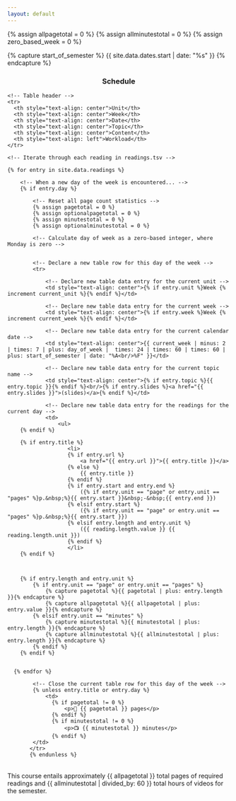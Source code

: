 ```yaml
---
layout: default
---
```


{% assign allpagetotal = 0 %}
{% assign allminutestotal = 0 %}
{% assign zero_based_week = 0 %}

{% capture start_of_semester %}
{{ site.data.dates.start | date: "%s" }}
{% endcapture %}

<!-- {% increment current_week %} -->
<!-- {% assign seconds_in_day = 86400 %} -->



<h3 style="text-align: center">Schedule</h3>

<table class="table table-striped"> 
  <tbody>
  
    <!-- Table header -->
    <tr>
      <th style="text-align: center">Unit</th>
      <th style="text-align: center">Week</th>
      <th style="text-align: center">Date</th>
      <th style="text-align: center">Topic</th>
      <th style="text-align: center">Content</th>
      <th style="text-align: left">Workload</th>
    </tr>
    
    <!-- Iterate through each reading in readings.tsv -->
    
    {% for entry in site.data.readings %}
    
        <!-- When a new day of the week is encountered... -->
        {% if entry.day %}
                    
            <!-- Reset all page count statistics -->
            {% assign pagetotal = 0 %}
            {% assign optionalpagetotal = 0 %}
            {% assign minutestotal = 0 %}
            {% assign optionalminutestotal = 0 %}
            
            <!-- Calculate day of week as a zero-based integer, where Monday is zero -->
        
        
	        <!-- Declare a new table row for this day of the week -->    
	        <tr>
	        
	            <!-- Declare new table data entry for the current unit -->
	            <td style="text-align: center">{% if entry.unit %}Week {% increment current_unit %}{% endif %}</td>
	            
	            <!-- Declare new table data entry for the current week -->
	            <td style="text-align: center">{% if entry.week %}Week {% increment current_week %}{% endif %}</td>
	        
	            <!-- Declare new table data entry for the current calendar date -->
	            <td style="text-align: center">{{ current_week | minus: 2 | times: 7 | plus: day_of_week |  times: 24 | times: 60 | times: 60 | plus: start_of_semester | date: "%A<br/>%F" }}</td>
	            
	            <!-- Declare new table data entry for the current topic name -->
	            <td style="text-align: center">{% if entry.topic %}{{ entry.topic }}{% endif %}<br/>{% if entry.slides %}<a href="{{ entry.slides }}">(slides)</a>{% endif %}</td>
	        
	            <!-- Declare new table data entry for the readings for the current day -->
	            <td>
	                <ul>	        
        {% endif %}
        
        {% if entry.title %}
                       <li>
                       {% if entry.url %}
                           <a href="{{ entry.url }}">{{ entry.title }}</a>
                       {% else %}
                           {{ entry.title }} 
                       {% endif %} 
                       {% if entry.start and entry.end %}
                           ({% if entry.unit == "page" or entry.unit == "pages" %}p.&nbsp;%}{{ entry.start }}&nbsp;-&nbsp;{{ entry.end }})
                       {% elsif entry.start %}
                           ({% if entry.unit == "page" or entry.unit == "pages" %}p.&nbsp;%}{{ entry.start }})
                       {% elsif entry.length and entry.unit %}
                           ({{ reading.length.value }} {{ reading.length.unit }})
                       {% endif %}
                       </li>
        {% endif %}
        
        
        
        {% if entry.length and entry.unit %}
            {% if entry.unit == "page" or entry.unit == "pages" %}
                {% capture pagetotal %}{{ pagetotal | plus: entry.length }}{% endcapture %}
                {% capture allpagetotal %}{{ allpagetotal | plus: entry.value }}{% endcapture %}
            {% elsif entry.unit == "minutes" %}
                {% capture minutestotal %}{{ minutestotal | plus: entry.length }}{% endcapture %}
                {% capture allminutestotal %}{{ allminutestotal | plus: entry.length }}{% endcapture %}               
            {% endif %}
        {% endif %}
        
        
      {% endfor %}
        
            <!-- Close the current table row for this day of the week -->    
            {% unless entry.title or entry.day %}
                <td>
			      {% if pagetotal != 0 %}
			          <p>📖 {{ pagetotal }} pages</p>
			      {% endif %}
			      {% if minutestotal != 0 %}
			          <p>📺 {{ minutestotal }} minutes</p>
			      {% endif %}
            </td>        
           </tr>
           {% endunless %}
      
  </tbody>
</table>

<p>This course entails approximately {{ allpagetotal }} total pages of required readings and {{ allminutestotal | divided_by: 60 }} total hours of videos for the semester.</p>
